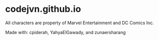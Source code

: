 # codejvn.github.io

All characters are property of Marvel Entertainment and DC Comics Inc.

Made with: cpiderah, YahyaElGawady, and zunaersharang
